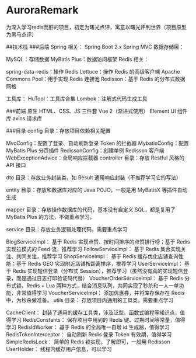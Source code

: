 # AuroraRemark
为深入学习redis而肝的项目，初定为曙光点评，寓意以曙光评判世界（项目原型为黑马点评）

##技术栈
###后端
Spring 相关：
Spring Boot 2.x
Spring MVC
数据存储层：

MySQL：存储数据
MyBatis Plus：数据访问框架
Redis 相关：

spring-data-redis：操作 Redis
Lettuce：操作 Redis 的高级客户端
Apache Commons Pool：用于实现 Redis 连接池
Redisson：基于 Redis 的分布式数据网格

工具库：
HuTool：工具库合集
Lombok：注解式代码生成工具

###前端
原生 HTML、CSS、JS 三件套
Vue 2（渐进式使用）
Element UI 组件库
axios 请求库

###目录
config 目录：存放项目依赖相关配置

MvcConfig：配置了登录、自动刷新登录 Token 的拦截器
MybatisConfig：配置 MyBatis Plus 分页插件
RedissonConfig：创建单例 Redisson 客户端
WebExceptionAdvice：全局响应拦截器
controller 目录：存放 Restful 风格的 API 接口

dto 目录：存放业务封装类，如 Result 通用响应封装（不推荐学习它的写法）

entity 目录：存放和数据库对应的 Java POJO，一般是用 MyBatisX 等插件自动生成

mapper 目录：存放操作数据库的代码，基本没有自定义 SQL，都是复用了 MyBatis Plus 的方法，不做重点学习。

service 目录：存放业务逻辑处理代码，需要重点学习

BlogServiceImpl：
基于 Redis 实现点赞、按时间排序的点赞排行榜；基于 Redis 实现拉模式的 Feed 流，推荐学习
FollowServiceImpl：
基于 Redis 集合实现关注、共同关注，推荐学习
ShopServiceImpl：
基于 Redis 缓存优化店铺查询性能；基于 Redis GEO 实现附近店铺按距离排序，推荐学习
UserServiceImpl：
基于 Redis 实现短信登录（分布式 Session），推荐学习（虽然没有真的实现短信登录，而是通过日志打印验证码代替）
VoucherOrderServiceImpl：
基于 Redis 分布式锁、Redis + Lua 两种方式，结合消息队列，共同实现了秒杀和一人一单功能，非常值得学习
VoucherServiceImpl：
添加优惠券，并将库存保存在 Redis 中，为秒杀做准备。
utils 目录：
存放项目内通用的工具类，需要重点学习

CacheClient：
封装了通用的缓存工具类，涉及泛型、函数式编程等知识点，值得学习
RedisConstants：
保存项目中用到的 Redis 键、过期时间等常量，值得学习
RedisIdWorker：
基于 Redis 的全局唯一自增 id 生成器，值得学习
RedisTokenInterceptor：
自动刷新 Redis 登录 Token 有效期，值得学习
SimpleRedisLock：
简单的 Redis 锁实现，了解即可，一般用 Redisson
UserHolder：
线程内缓存用户信息，可以学习
